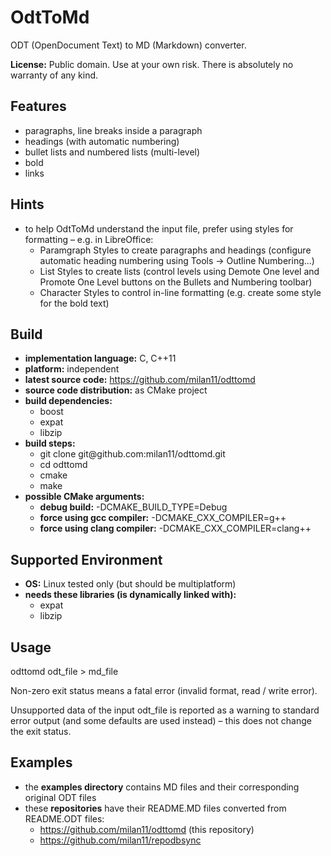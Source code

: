 #  OdtToMd

ODT \(OpenDocument Text\) to MD \(Markdown\) converter\.

**License:** Public domain\. Use at your own risk\. There is absolutely no warranty of any kind\.

##  Features

* paragraphs, line breaks inside a paragraph
* headings \(with automatic numbering\)
* bullet lists and numbered lists \(multi\-level\)
* bold
* links

##  Hints

* to help OdtToMd understand the input file, prefer using styles for formatting – e\.g\. in LibreOffice:
  - Paramgraph Styles to create paragraphs and headings \(configure automatic heading numbering using Tools \-&gt; Outline Numbering\.\.\.\)
  - List Styles to create lists \(control levels using Demote One level and Promote One Level buttons on the Bullets and Numbering toolbar\)
  - Character Styles to control in\-line formatting \(e\.g\. create some style for the bold text\)

##  Build

* **implementation language:** C, C\+\+11
* **platform:** independent
* **latest source code:** [https://github\.com/milan11/odttomd](https://github\.com/milan11/odttomd)
* **source code distribution:** as CMake project
* **build dependencies:**
  - boost
  - expat
  - libzip
* **build steps:**
  - git clone git@github\.com:milan11/odttomd\.git
  - cd odttomd
  - cmake
  - make
* **possible CMake arguments:**
  - **debug build:** \-DCMAKE\_BUILD\_TYPE=Debug
  - **force using gcc compiler:** \-DCMAKE\_CXX\_COMPILER=g\+\+
  - **force using clang compiler:** \-DCMAKE\_CXX\_COMPILER=clang\+\+

##  Supported Environment

* **OS:** Linux tested only \(but should be multiplatform\)
* **needs these libraries \(is dynamically linked with\):**
  - expat
  - libzip

##  Usage

odttomd odt\_file &gt; md\_file

Non\-zero exit status means a fatal error \(invalid format, read / write error\)\.

Unsupported data of the input odt\_file is reported as a warning to standard error output \(and some defaults are used instead\) – this does not change the exit status\.

##  Examples

* the **examples directory** contains MD files and their corresponding original ODT files
* these **repositories** have their README\.MD files converted from README\.ODT files:
  - [https://github\.com/milan11/odttomd](https://github\.com/milan11/odttomd) \(this repository\)
  - [https://github\.com/milan11/repodbsync](https://github\.com/milan11/repodbsync)

